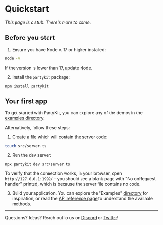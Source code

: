 # Quickstart

_This page is a stub. There's more to come._

## Before you start

1. Ensure you have Node v. 17 or higher installed:

```bash
node -v
```

If the version is lower than 17, update Node.

2. Install the `partykit` package:

```bash
npm install partykit
```

## Your first app

To get started with PartyKit, you can explore any of the demos in the [examples directory](https://github.com/partykit/partykit/tree/main/examples).

Alternatively, follow these steps:

1. Create a file which will contain the server code:

```bash
touch src/server.ts
```

2. Run the dev server:

```bash
npx partykit dev src/server.ts
```

To verify that the connection works, in your browser, open `http://127.0.0.1:1999/` - you should see a blank page with "No onRequest handler" printed, which is because the server file contains no code.

3. Build your application. You can explore the "Examples" [directory](https://github.com/partykit/partykit/tree/main/examples) for inspiration, or read the [API reference page](https://github.com/partykit/partykit/blob/main/docs/reference.md) to understand the available methods.

---

Questions? Ideas? Reach out to us on [Discord](https://discord.gg/KDZb7J4uxJ) or [Twitter](https://twitter.com/partykit_io)!
